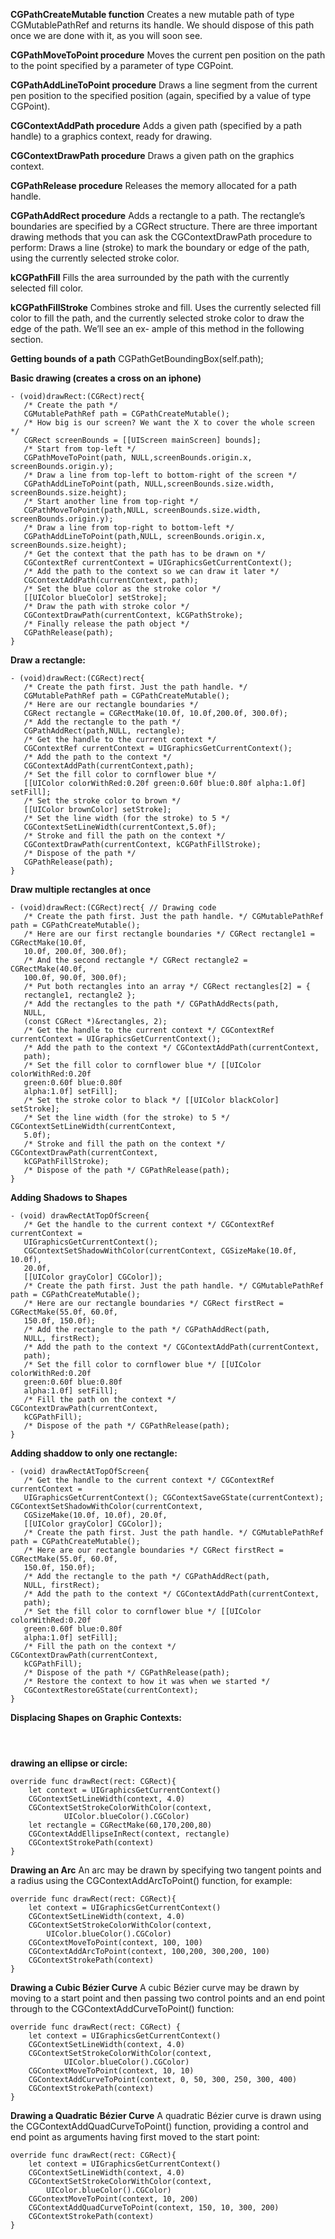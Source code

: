 **CGPathCreateMutable function**
Creates a new mutable path of type CGMutablePathRef and returns its handle. We should dispose of this path once we are done with it, as you will soon see.

**CGPathMoveToPoint procedure**
Moves the current pen position on the path to the point specified by a parameter of type CGPoint.

**CGPathAddLineToPoint procedure**
Draws a line segment from the current pen position to the specified position (again, specified by a value of type CGPoint).

**CGContextAddPath procedure**
Adds a given path (specified by a path handle) to a graphics context, ready for drawing.

**CGContextDrawPath procedure**
Draws a given path on the graphics context.

**CGPathRelease procedure**
Releases the memory allocated for a path handle.

**CGPathAddRect procedure**
Adds a rectangle to a path. The rectangle’s boundaries are specified by a CGRect structure.
There are three important drawing methods that you can ask the CGContextDrawPath procedure to perform:
Draws a line (stroke) to mark the boundary or edge of the path, using the currently selected stroke color.

**kCGPathFill**
Fills the area surrounded by the path with the currently selected fill color.

**kCGPathFillStroke**
Combines stroke and fill. Uses the currently selected fill color to fill the path, and the currently selected stroke color to draw the edge of the path. We’ll see an ex- ample of this method in the following section.

**Getting bounds of a path**
CGPathGetBoundingBox(self.path);


**Basic drawing (creates a cross on an iphone)**
```objc
- (void)drawRect:(CGRect)rect{
   /* Create the path */
   CGMutablePathRef path = CGPathCreateMutable();
   /* How big is our screen? We want the X to cover the whole screen */
   CGRect screenBounds = [[UIScreen mainScreen] bounds];
   /* Start from top-left */ 
   CGPathMoveToPoint(path, NULL,screenBounds.origin.x, screenBounds.origin.y);
   /* Draw a line from top-left to bottom-right of the screen */
   CGPathAddLineToPoint(path, NULL,screenBounds.size.width, screenBounds.size.height);
   /* Start another line from top-right */ 
   CGPathMoveToPoint(path,NULL, screenBounds.size.width, screenBounds.origin.y);
   /* Draw a line from top-right to bottom-left */ 
   CGPathAddLineToPoint(path,NULL, screenBounds.origin.x, screenBounds.size.height);
   /* Get the context that the path has to be drawn on */
   CGContextRef currentContext = UIGraphicsGetCurrentContext();
   /* Add the path to the context so we can draw it later */
   CGContextAddPath(currentContext, path);
   /* Set the blue color as the stroke color */ 
   [[UIColor blueColor] setStroke];
   /* Draw the path with stroke color */ 
   CGContextDrawPath(currentContext, kCGPathStroke);
   /* Finally release the path object */ 
   CGPathRelease(path);
}
```

**Draw a rectangle:**
```objc
- (void)drawRect:(CGRect)rect{ 
   /* Create the path first. Just the path handle. */ 
   CGMutablePathRef path = CGPathCreateMutable();
   /* Here are our rectangle boundaries */ 
   CGRect rectangle = CGRectMake(10.0f, 10.0f,200.0f, 300.0f);
   /* Add the rectangle to the path */ 
   CGPathAddRect(path,NULL, rectangle);
   /* Get the handle to the current context */ 
   CGContextRef currentContext = UIGraphicsGetCurrentContext();
   /* Add the path to the context */ 
   CGContextAddPath(currentContext,path);
   /* Set the fill color to cornflower blue */ 
   [[UIColor colorWithRed:0.20f green:0.60f blue:0.80f alpha:1.0f] setFill];
   /* Set the stroke color to brown */ 
   [[UIColor brownColor] setStroke];
   /* Set the line width (for the stroke) to 5 */ 
   CGContextSetLineWidth(currentContext,5.0f);
   /* Stroke and fill the path on the context */ 
   CGContextDrawPath(currentContext, kCGPathFillStroke);
   /* Dispose of the path */ 
   CGPathRelease(path);
}
```

**Draw multiple rectangles at once**

```objc
- (void)drawRect:(CGRect)rect{ // Drawing code
   /* Create the path first. Just the path handle. */ CGMutablePathRef path = CGPathCreateMutable();
   /* Here are our first rectangle boundaries */ CGRect rectangle1 = CGRectMake(10.0f,
   10.0f, 200.0f, 300.0f);
   /* And the second rectangle */ CGRect rectangle2 = CGRectMake(40.0f,
   100.0f, 90.0f, 300.0f);
   /* Put both rectangles into an array */ CGRect rectangles[2] = {
   rectangle1, rectangle2 };
   /* Add the rectangles to the path */ CGPathAddRects(path,
   NULL,
   (const CGRect *)&rectangles, 2);
   /* Get the handle to the current context */ CGContextRef currentContext = UIGraphicsGetCurrentContext();
   /* Add the path to the context */ CGContextAddPath(currentContext,
   path);
   /* Set the fill color to cornflower blue */ [[UIColor colorWithRed:0.20f
   green:0.60f blue:0.80f
   alpha:1.0f] setFill];
   /* Set the stroke color to black */ [[UIColor blackColor] setStroke];
   /* Set the line width (for the stroke) to 5 */ CGContextSetLineWidth(currentContext,
   5.0f);
   /* Stroke and fill the path on the context */ CGContextDrawPath(currentContext,
   kCGPathFillStroke);
   /* Dispose of the path */ CGPathRelease(path);
}
```

**Adding Shadows to Shapes**
```objc
- (void) drawRectAtTopOfScreen{
   /* Get the handle to the current context */ CGContextRef currentContext =
   UIGraphicsGetCurrentContext();
   CGContextSetShadowWithColor(currentContext, CGSizeMake(10.0f, 10.0f),
   20.0f,
   [[UIColor grayColor] CGColor]);
   /* Create the path first. Just the path handle. */ CGMutablePathRef path = CGPathCreateMutable();
   /* Here are our rectangle boundaries */ CGRect firstRect = CGRectMake(55.0f, 60.0f,
   150.0f, 150.0f);
   /* Add the rectangle to the path */ CGPathAddRect(path,
   NULL, firstRect);
   /* Add the path to the context */ CGContextAddPath(currentContext,
   path);
   /* Set the fill color to cornflower blue */ [[UIColor colorWithRed:0.20f
   green:0.60f blue:0.80f
   alpha:1.0f] setFill];
   /* Fill the path on the context */ CGContextDrawPath(currentContext,
   kCGPathFill);
   /* Dispose of the path */ CGPathRelease(path);
}
```


**Adding shaddow to only one rectangle:**

```objc
- (void) drawRectAtTopOfScreen{
   /* Get the handle to the current context */ CGContextRef currentContext =
   UIGraphicsGetCurrentContext(); CGContextSaveGState(currentContext); CGContextSetShadowWithColor(currentContext,
   CGSizeMake(10.0f, 10.0f), 20.0f,
   [[UIColor grayColor] CGColor]);
   /* Create the path first. Just the path handle. */ CGMutablePathRef path = CGPathCreateMutable();
   /* Here are our rectangle boundaries */ CGRect firstRect = CGRectMake(55.0f, 60.0f,
   150.0f, 150.0f);
   /* Add the rectangle to the path */ CGPathAddRect(path,
   NULL, firstRect);
   /* Add the path to the context */ CGContextAddPath(currentContext,
   path);
   /* Set the fill color to cornflower blue */ [[UIColor colorWithRed:0.20f
   green:0.60f blue:0.80f
   alpha:1.0f] setFill];
   /* Fill the path on the context */ CGContextDrawPath(currentContext,
   kCGPathFill);
   /* Dispose of the path */ CGPathRelease(path);
   /* Restore the context to how it was when we started */
   CGContextRestoreGState(currentContext); 
}
```


**Displacing Shapes on Graphic Contexts:**
```objc

```



```objc

```



```objc

```





**drawing an ellipse or circle:**
```objc
override func drawRect(rect: CGRect){
    let context = UIGraphicsGetCurrentContext()
    CGContextSetLineWidth(context, 4.0)
    CGContextSetStrokeColorWithColor(context,
            UIColor.blueColor().CGColor)
    let rectangle = CGRectMake(60,170,200,80)
    CGContextAddEllipseInRect(context, rectangle)
    CGContextStrokePath(context)
}
```


**Drawing an Arc**
An arc may be drawn by specifying two tangent points and a radius using the CGContextAddArcToPoint() function, for example:
```objc
override func drawRect(rect: CGRect){
    let context = UIGraphicsGetCurrentContext()
    CGContextSetLineWidth(context, 4.0)
    CGContextSetStrokeColorWithColor(context,
        UIColor.blueColor().CGColor)
    CGContextMoveToPoint(context, 100, 100)
    CGContextAddArcToPoint(context, 100,200, 300,200, 100)
    CGContextStrokePath(context)
}
```

**Drawing a Cubic Bézier Curve**
A cubic Bézier curve may be drawn by moving to a start point and then passing two control points and an end point through to the CGContextAddCurveToPoint() function:

```objc
override func drawRect(rect: CGRect) {
    let context = UIGraphicsGetCurrentContext()
    CGContextSetLineWidth(context, 4.0)
    CGContextSetStrokeColorWithColor(context,
            UIColor.blueColor().CGColor)
    CGContextMoveToPoint(context, 10, 10)
    CGContextAddCurveToPoint(context, 0, 50, 300, 250, 300, 400)
    CGContextStrokePath(context)
} 
```
**Drawing a Quadratic Bézier Curve**
A quadratic Bézier curve is drawn using the CGContextAddQuadCurveToPoint() function, providing a control and end point as arguments having first moved to the start point:
```objc
override func drawRect(rect: CGRect){
    let context = UIGraphicsGetCurrentContext()
    CGContextSetLineWidth(context, 4.0)
    CGContextSetStrokeColorWithColor(context,
        UIColor.blueColor().CGColor)
    CGContextMoveToPoint(context, 10, 200)
    CGContextAddQuadCurveToPoint(context, 150, 10, 300, 200)
    CGContextStrokePath(context)
}
```